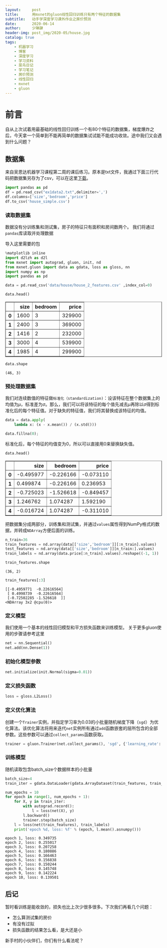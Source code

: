 ```yaml
---
layout:     post
title:      用mxnet的gluon线性回归训练只有两个特征的数据集
subtitle:   动手学深度学习课外作业之房价预测
date:       2020-06-14
author:     少琳肆
header-img: post_img/2020-05/house.jpg
catalog: true
tags:
    - 机器学习
    - 博客
    - 深度学习
    - 学习资料
    - 菜鸟日记
    - 学习笔记
    - 房价预测
    - 线性回归
    - mxnet
    - gluon
---   
```


# 前言

自从上次试着用最基础的线性回归训练一个有80个特征的数据集，梯度爆炸之后，今天拿一个简单到不能再简单的数据集试试能不能成功收敛。途中我们又会遇到什么问题？

## 数据集
来自吴恩达机器学习课程第二周的课后练习。原本是txt文件，我通过下面三行代码把数据集另存为了csv，可以在这里[下载](https://github.com/linguoguo/data_science/blob/master/house_pricing/data/house_2_features.csv)。


```python
import pandas as pd
df = pd.read_csv("ex1data2.txt",delimiter=',')
df.columns=['size','bedroom','price']
df.to_csv('house_simple.csv')
```

### 读取数据集

数据没有分训练集和测试集，房子的特征只有面积和房间数两个。
我们将通过`pandas`库读取并处理数据 

导入这里需要的包


```python
%matplotlib inline
import d2lzh as d2l
from mxnet import autograd, gluon, init, nd
from mxnet.gluon import data as gdata, loss as gloss, nn
import numpy as np
import pandas as pd
```


```python
data = pd.read_csv('data/house/house_2_features.csv' ,index_col=0)
```


```python
data.head()
```




<div>
<style scoped>
    .dataframe tbody tr th:only-of-type {
        vertical-align: middle;
    }

    .dataframe tbody tr th {
        vertical-align: top;
    }

    .dataframe thead th {
        text-align: right;
    }
</style>
<table border="1" class="dataframe">
  <thead>
    <tr style="text-align: right;">
      <th></th>
      <th>size</th>
      <th>bedroom</th>
      <th>price</th>
    </tr>
  </thead>
  <tbody>
    <tr>
      <th>0</th>
      <td>1600</td>
      <td>3</td>
      <td>329900</td>
    </tr>
    <tr>
      <th>1</th>
      <td>2400</td>
      <td>3</td>
      <td>369000</td>
    </tr>
    <tr>
      <th>2</th>
      <td>1416</td>
      <td>2</td>
      <td>232000</td>
    </tr>
    <tr>
      <th>3</th>
      <td>3000</td>
      <td>4</td>
      <td>539900</td>
    </tr>
    <tr>
      <th>4</th>
      <td>1985</td>
      <td>4</td>
      <td>299900</td>
    </tr>
  </tbody>
</table>
</div>




```python
data.shape
```




    (46, 3)



### 预处理数据集

我们对连续数值的特征做`标准化（standardization)`：设该特征在整个数据集上的均值为$\mu$，标准差为$\sigma$。那么，我们可以将该特征的每个值先减去$\mu$再除以$\sigma$得到标准化后的每个特征值。对于缺失的特征值，我们将其替换成该特征的均值。


```python
data = data.apply(
    lambda x: (x - x.mean()) / (x.std()))

data.fillna(0);
```

标准化后，每个特征的均值变为0，所以可以直接用0来替换缺失值。


```python
data.head()
```




<div>
<style scoped>
    .dataframe tbody tr th:only-of-type {
        vertical-align: middle;
    }

    .dataframe tbody tr th {
        vertical-align: top;
    }

    .dataframe thead th {
        text-align: right;
    }
</style>
<table border="1" class="dataframe">
  <thead>
    <tr style="text-align: right;">
      <th></th>
      <th>size</th>
      <th>bedroom</th>
      <th>price</th>
    </tr>
  </thead>
  <tbody>
    <tr>
      <th>0</th>
      <td>-0.495977</td>
      <td>-0.226166</td>
      <td>-0.073110</td>
    </tr>
    <tr>
      <th>1</th>
      <td>0.499874</td>
      <td>-0.226166</td>
      <td>0.236953</td>
    </tr>
    <tr>
      <th>2</th>
      <td>-0.725023</td>
      <td>-1.526618</td>
      <td>-0.849457</td>
    </tr>
    <tr>
      <th>3</th>
      <td>1.246762</td>
      <td>1.074287</td>
      <td>1.592190</td>
    </tr>
    <tr>
      <th>4</th>
      <td>-0.016724</td>
      <td>1.074287</td>
      <td>-0.311010</td>
    </tr>
  </tbody>
</table>
</div>



把数据集分成两部分，训练集和测试集，并通过`values`属性得到NumPy格式的数据，并转成`NDArray`方便后面的训练。


```python
n_train=36
train_features = nd.array(data[['size','bedroom']][:n_train].values)
test_features = nd.array(data[['size','bedroom']][n_train:].values)
train_labels = nd.array(data.price[:n_train].values).reshape((-1, 1))

```


```python
train_features.shape
```




    (36, 2)




```python
train_features[:3]
```




    
    [[-0.4959771  -0.22616564]
     [ 0.4998739  -0.22616564]
     [-0.72502285 -1.526618  ]]
    <NDArray 3x2 @cpu(0)>



### 定义模型

我们使用一个基本的线性回归模型和平方损失函数来训练模型。 关于更多gluon使用的步骤请参考这里


```python
net = nn.Sequential()
net.add(nn.Dense(1))
```

### 初始化模型参数


```python
net.initialize(init.Normal(sigma=0.01))
```

### 定义损失函数


```python
loss = gloss.L2Loss()
```

### 定义优化算法

创建一个`Trainer`实例，并指定学习率为0.03的小批量随机梯度下降（`sgd`）为优化算法。该优化算法将用来迭代`net`实例所有通过`add`函数嵌套的层所包含的全部参数。这些参数可以通过`collect_params`函数获取。


```python
trainer = gluon.Trainer(net.collect_params(), 'sgd', {'learning_rate': 0.03})
```

### 训练模型
随机读取包含batch_size个数据样本的小批量


```python
batch_size=4
train_iter = gdata.DataLoader(gdata.ArrayDataset(train_features, train_labels), batch_size, shuffle=True)
```


```python
num_epochs = 10
for epoch in range(1, num_epochs + 1):
    for X, y in train_iter:
        with autograd.record():
            l = loss(net(X), y)
        l.backward()
        trainer.step(batch_size)
    l = loss(net(train_features), train_labels)
    print('epoch %d, loss: %f' % (epoch, l.mean().asnumpy()))
```

    epoch 1, loss: 0.349735
    epoch 2, loss: 0.255017
    epoch 3, loss: 0.207258
    epoch 4, loss: 0.180886
    epoch 5, loss: 0.166463
    epoch 6, loss: 0.156838
    epoch 7, loss: 0.150244
    epoch 8, loss: 0.145748
    epoch 9, loss: 0.142224
    epoch 10, loss: 0.139501


## 后记
暂时看训练是能收敛的，损失也比上次少很多很多。下次我们再看几个问题：
+ 怎么算测试集的房价
+ 有没有过拟
+ 损失函数的结果怎么看，是大还是小

新手村的小伙伴们，你们有什么看法呢？
